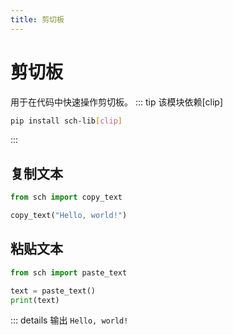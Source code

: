 ```yaml
---
title: 剪切板
---
```


# 剪切板
用于在代码中快速操作剪切板。
::: tip 该模块依赖[clip]
```bash
pip install sch-lib[clip]
```
:::
## 复制文本
```python
from sch import copy_text

copy_text("Hello, world!")
```

## 粘贴文本
```python
from sch import paste_text

text = paste_text()
print(text)
```
::: details 输出
`Hello, world!`